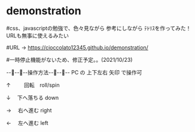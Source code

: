 # demonstration

#css、javascriptの勉強で、色々見ながら 参考にしながら ﾃﾄﾘｽを作ってみた！ URLも無事に使えるみたい

#URL → https://cioccolato12345.github.io/demonstration/

#一時停止機能がないため、修正予定。。(2021/10/23)

--🐣--🐥--操作方法--🐥--🐣--
PC の 上下左右 矢印 で操作可

↑　 　 回転　roll/spin

↓   　下へ落ちる down

→   　右へ進む right

←   　左へ進む  left

